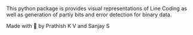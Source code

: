 This python package is provides visual representations of Line Coding as well as generation of partiy bits and error detection for binary data.

Made with 💓 by Prathish K V and Sanjay S